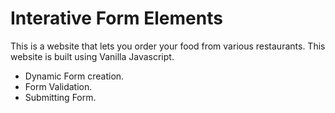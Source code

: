 # Interative Form Elements

This is a website that lets you order your food from various restaurants. This website is built using Vanilla Javascript. 

  - Dynamic Form creation.
  - Form Validation.
  - Submitting Form.
